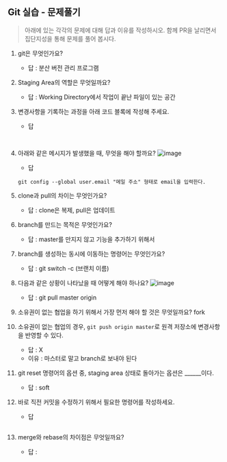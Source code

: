 ## Git 실습 - 문제풀기
> 아래에 있는 각각의 문제에 대해 답과 이유를 작성하시오.
> 함께 PR을 날리면서 집단지성을 통해 문제를 풀어 봅시다.

1. git은 무엇인가요?   
   - 답 : 분산 버전 관리 프로그램
  
2. Staging Area의 역할은 무엇일까요?
   - 답 :  Working Directory에서 작업이 끝난 파일이 있는 공간

3. 변경사항을 기록하는 과정을 아래 코드 블록에 작성해 주세요.
   - 답
   ```bash
  
   ```

4. 아래와 같은 메시지가 발생했을 때, 무엇을 해야 할까요?
![image](https://user-images.githubusercontent.com/98133984/181182281-4d01a374-62fe-4957-9a07-1efc005e35d3.png)
   - 답
   ```
   git config --global user.email "메일 주소" 형태로 email을 입력한다.
   ```
5. clone과 pull의 차이는 무엇인가요?
   - 답 : clone은 복제, pull은 업데이트
   
6. branch를 만드는 목적은 무엇인가요?
    - 답 : master를 만지지 않고 기능을 추가하기 위해서

7. branch를 생성하는 동시에 이동하는 명령어는 무엇인가요?
    - 답 : git switch -c (브랜치 이름)

8. 다음과 같은 상황이 나타났을 때 어떻게 해야 하나요?
   ![image](https://user-images.githubusercontent.com/98133984/181183354-df42d325-b839-48e1-a4c6-667c20b33d5c.png)
    - 답 : git pull master origin

9.  소유권이 없는 협업을 하기 위해서 가장 먼저 해야 할 것은 무엇일까요? fork
10. 소유권이 없는 협업의 경우, `git push origin master`로 원격 저장소에 변경사항을 반영할 수 있다.
    - 답 : X
    - 이유 : 마스터로 말고 branch로 보내야 된다
 
11. git reset 명령어의 옵션 중, staging area 상태로 돌아가는 옵션은 ______이다.
    - 답 : soft

12. 바로 직전 커밋을 수정하기 위해서 필요한 명령어를 작성하세요.
    - 답
    ```
    ```

13. merge와 rebase의 차이점은 무엇일까요? 
     - 답 : 
